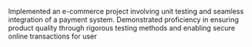 Implemented an e-commerce project involving unit testing and seamless integration of a payment system. Demonstrated proficiency in ensuring product quality through rigorous 
testing methods and enabling secure online transactions for user
